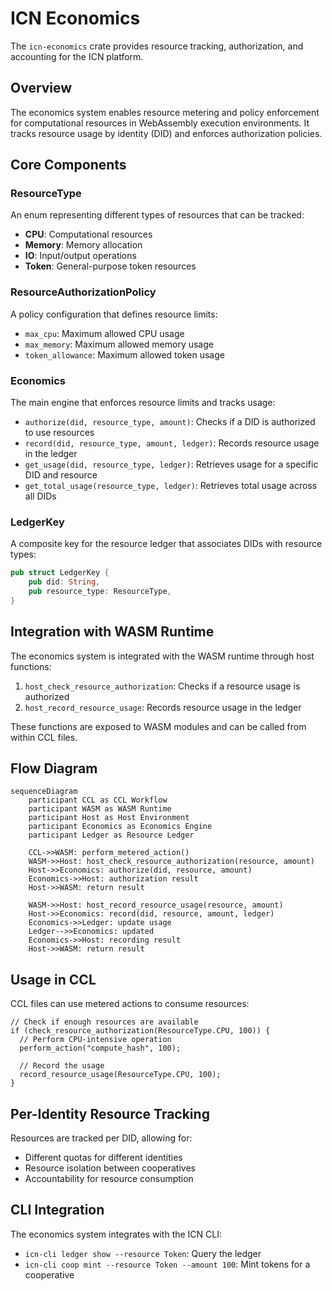 # ICN Economics

The `icn-economics` crate provides resource tracking, authorization, and accounting for the ICN platform.

## Overview

The economics system enables resource metering and policy enforcement for computational resources in WebAssembly execution environments. It tracks resource usage by identity (DID) and enforces authorization policies.

## Core Components

### ResourceType

An enum representing different types of resources that can be tracked:

- **CPU**: Computational resources
- **Memory**: Memory allocation
- **IO**: Input/output operations
- **Token**: General-purpose token resources

### ResourceAuthorizationPolicy

A policy configuration that defines resource limits:

- `max_cpu`: Maximum allowed CPU usage
- `max_memory`: Maximum allowed memory usage
- `token_allowance`: Maximum allowed token usage

### Economics

The main engine that enforces resource limits and tracks usage:

- `authorize(did, resource_type, amount)`: Checks if a DID is authorized to use resources
- `record(did, resource_type, amount, ledger)`: Records resource usage in the ledger
- `get_usage(did, resource_type, ledger)`: Retrieves usage for a specific DID and resource
- `get_total_usage(resource_type, ledger)`: Retrieves total usage across all DIDs

### LedgerKey

A composite key for the resource ledger that associates DIDs with resource types:

```rust
pub struct LedgerKey {
    pub did: String,
    pub resource_type: ResourceType,
}
```

## Integration with WASM Runtime

The economics system is integrated with the WASM runtime through host functions:

1. `host_check_resource_authorization`: Checks if a resource usage is authorized
2. `host_record_resource_usage`: Records resource usage in the ledger

These functions are exposed to WASM modules and can be called from within CCL files.

## Flow Diagram

```mermaid
sequenceDiagram
    participant CCL as CCL Workflow
    participant WASM as WASM Runtime
    participant Host as Host Environment
    participant Economics as Economics Engine
    participant Ledger as Resource Ledger

    CCL->>WASM: perform_metered_action()
    WASM->>Host: host_check_resource_authorization(resource, amount)
    Host->>Economics: authorize(did, resource, amount)
    Economics->>Host: authorization result
    Host->>WASM: return result
    
    WASM->>Host: host_record_resource_usage(resource, amount)
    Host->>Economics: record(did, resource, amount, ledger)
    Economics->>Ledger: update usage
    Ledger-->>Economics: updated
    Economics->>Host: recording result
    Host->>WASM: return result
```

## Usage in CCL

CCL files can use metered actions to consume resources:

```
// Check if enough resources are available
if (check_resource_authorization(ResourceType.CPU, 100)) {
  // Perform CPU-intensive operation
  perform_action("compute_hash", 100);
  
  // Record the usage
  record_resource_usage(ResourceType.CPU, 100);
}
```

## Per-Identity Resource Tracking

Resources are tracked per DID, allowing for:

- Different quotas for different identities
- Resource isolation between cooperatives
- Accountability for resource consumption

## CLI Integration

The economics system integrates with the ICN CLI:

- `icn-cli ledger show --resource Token`: Query the ledger
- `icn-cli coop mint --resource Token --amount 100`: Mint tokens for a cooperative 